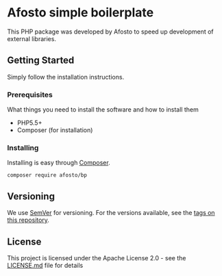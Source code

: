 # Afosto simple boilerplate

This PHP package was developed by Afosto to speed up development of external libraries.

## Getting Started

Simply follow the installation instructions. 

### Prerequisites

What things you need to install the software and how to install them
- PHP5.5+
- Composer (for installation)

### Installing

Installing is easy through [Composer](http://www.getcomposer.org/). 

```
composer require afosto/bp
```

## Versioning

We use [SemVer](http://semver.org/) for versioning. For the versions available, see the [tags on this repository](https://github.com/afosto/dnl/tags). 

## License

This project is licensed under the Apache License 2.0 - see the [LICENSE.md](LICENSE.md) file for details
